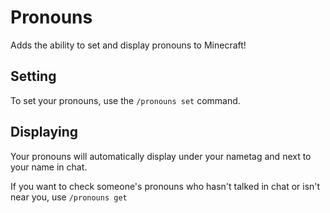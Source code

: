 # Pronouns
Adds the ability to set and display pronouns to Minecraft!

## Setting
To set your pronouns, use the `/pronouns set` command.

## Displaying
Your pronouns will automatically display under your nametag and next to your name in chat.

If you want to check someone's pronouns who hasn't talked in chat or isn't near you, use `/pronouns get`
